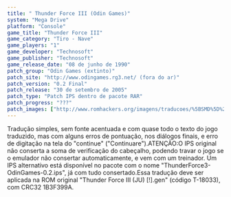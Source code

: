 ```yaml
---
title: " Thunder Force III (Odin Games)"
system: "Mega Drive"
platform: "Console"
game_title: "Thunder Force III"
game_category: "Tiro - Nave"
game_players: "1"
game_developer: "Technosoft"
game_publisher: "Technosoft"
game_release_date: "08 de junho de 1990"
patch_group: "Odin Games (extinto)"
patch_site: "http://www.odingames.rg3.net/ (fora do ar)"
patch_version: "0.2 Final"
patch_release: "30 de setembro de 2005"
patch_type: "Patch IPS dentro de pacote RAR"
patch_progress: "???"
patch_images: ["http://www.romhackers.org/imagens/traducoes/%5BSMD%5D%20Thunder%20Force%20III%20-%20Odin%20Games%20-%201.png","http://www.romhackers.org/imagens/traducoes/%5BSMD%5D%20Thunder%20Force%20III%20-%20Odin%20Games%20-%202.png","http://www.romhackers.org/imagens/traducoes/%5BSMD%5D%20Thunder%20Force%20III%20-%20Odin%20Games%20-%203.png"]
---
```

Tradução simples, sem fonte acentuada e com quase todo o texto do jogo traduzido, mas com alguns erros de pontuação, nos diálogos finais, e erro de digitação na tela do "continue" ("Continuare").ATENÇÃO:O IPS original não conserta a soma de verificação do cabeçalho, podendo travar o jogo se o emulador não consertar automaticamente, e vem com um treinador. Um IPS alternativo está disponível no pacote com o nome "ThunderForce3-OdinGames-0.2.ips", já com tudo consertado.Essa tradução deve ser aplicada na ROM original "Thunder Force III (JU) [!].gen" (código T-18033), com CRC32 1B3F399A.